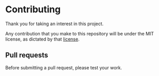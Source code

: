 # Contributing

Thank you for taking an interest in this project.

Any contribution that you make to this repository will
be under the MIT license, as dictated by that
[license](https://opensource.org/licenses/MIT).

## Pull requests

Before submitting a pull request, please test your work.

